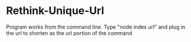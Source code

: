 # Rethink-Unique-Url

Program works from the command line. Type "node index url" and plug in the url to shorten as the url portion of the command
